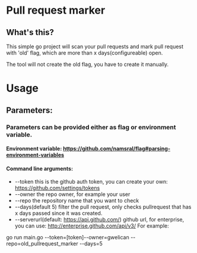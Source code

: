 
# Pull request marker

## What's this?

This simple go project will scan your pull requests and mark pull request with 'old' flag, which are more than x days(configureable) open.

The tool will not create the old flag, you have to create it manually.

# Usage

## Parameters:
### Parameters can be provided either as flag or environment variable.
#### Environment variable: https://github.com/namsral/flag#parsing-environment-variables

#### Command line arguments:
* --token this is the github auth token, you can create your own: https://github.com/settings/tokens
* --owner the repo owner, for example your user
* --repo the repository name that you want to check
* --days(default 5) filter the pull request, only checks pullrequest that has x days passed since it was created.
* --serverurl(default: https://api.github.com/) github url, for enterprise, you can use: http://enterprise.github.com/api/v3/
For example:

go run main.go --token=[token]--owner=gwelican --repo=old_pullrequest_marker --days=5

